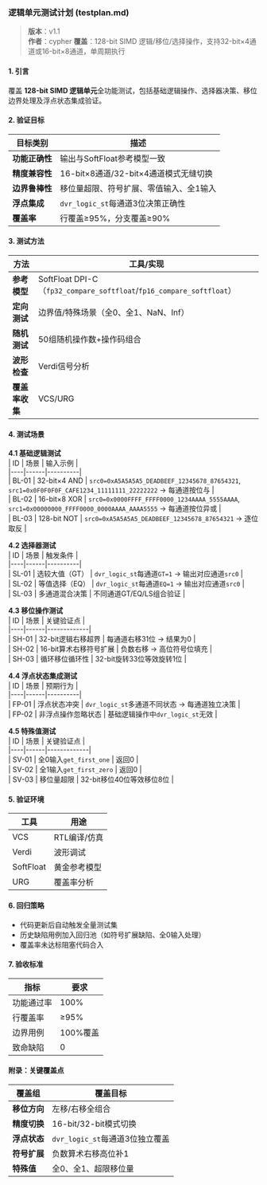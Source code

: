 ###  逻辑单元测试计划 (testplan.md)  

> **版本**：v1.1  
> **作者**：cypher 
> **覆盖**：128-bit SIMD 逻辑/移位/选择操作，支持32-bit×4通道或16-bit×8通道，单周期执行  

#### 1. 引言  
覆盖 **128-bit SIMD 逻辑单元**全功能测试，包括基础逻辑操作、选择器决策、移位边界处理及浮点状态集成验证。  

#### 2. 验证目标  
| 目标类别 | 描述 |  
|----------|------|  
| **功能正确性** | 输出与SoftFloat参考模型一致 |  
| **精度兼容性** | 16-bit×8通道/32-bit×4通道模式无缝切换 |  
| **边界鲁棒性** | 移位量超限、符号扩展、零值输入、全1输入 |  
| **浮点集成** | `dvr_logic_st`每通道3位决策正确性 |  
| **覆盖率** | 行覆盖≥95%，分支覆盖≥90% |  

#### 3. 测试方法  
| 方法 | 工具/实现 |  
|------|------------|  
| **参考模型** | SoftFloat DPI-C（`fp32_compare_softfloat`/`fp16_compare_softfloat`） |  
| **定向测试** | 边界值/特殊场景（全0、全1、NaN、Inf） |  
| **随机测试** | 50组随机操作数+操作码组合 |  
| **波形检查** | Verdi信号分析 |  
| **覆盖率收集** | VCS/URG |  

#### 4. 测试场景  
**4.1 基础逻辑测试**  
| ID | 场景 | 输入示例 |  
|----|------|----------|  
| BL-01 | 32-bit×4 AND | `src0=0xA5A5A5A5_DEADBEEF_12345678_87654321`, `src1=0x0F0F0F0F_CAFE1234_11111111_22222222` → 每通道按位与 |  
| BL-02 | 16-bit×8 XOR | `src0=0x0000FFFF_FFFF0000_1234AAAA_5555AAAA`, `src1=0x00000000_FFFF0000_0000AAAA_AAAA5555` → 每通道按位异或 |  
| BL-03 | 128-bit NOT | `src0=0xA5A5A5A5_DEADBEEF_12345678_87654321` → 逐位取反 |  

**4.2 选择器测试**  
| ID | 场景 | 触发条件 |  
|----|------|----------|  
| SL-01 | 选较大值（GT） | `dvr_logic_st`每通道`GT=1` → 输出对应通道`src0` |  
| SL-02 | 等值选择（EQ） | `dvr_logic_st`每通道`EQ=1` → 输出对应通道`src0` |  
| SL-03 | 多通道混合决策 | 不同通道GT/EQ/LS组合验证 |  

**4.3 移位操作测试**  
| ID | 场景 | 关键验证点 |  
|----|------|-------------|  
| SH-01 | 32-bit逻辑右移超界 | 每通道右移31位 → 结果为0 |  
| SH-02 | 16-bit算术右移符号扩展 | 负数右移 → 高位符号位填充 |  
| SH-03 | 循环移位循环性 | 32-bit旋转33位等效旋转1位 |  

**4.4 浮点状态集成测试**  
| ID | 场景 | 预期行为 |  
|----|------|----------|  
| FP-01 | 浮点状态冲突 | `dvr_logic_st`多通道不同状态 → 每通道独立决策 |  
| FP-02 | 非浮点操作忽略状态 | 基础逻辑操作中`dvr_logic_st`无效 |  

**4.5 特殊值测试**  
| ID | 场景 | 关键验证点 |  
|----|------|-------------|  
| SV-01 | 全0输入`get_first_one` | 返回0 |  
| SV-02 | 全1输入`get_first_zero` | 返回0 |  
| SV-03 | 移位量超限 | 32-bit移位40位等效移位8位 |  

#### 5. 验证环境  
| 工具 | 用途 |  
|------|------|  
| VCS | RTL编译/仿真 |  
| Verdi | 波形调试 |  
| SoftFloat | 黄金参考模型 |  
| URG | 覆盖率分析 |  

#### 6. 回归策略  
- 代码更新后自动触发全量测试集  
- 历史缺陷用例加入回归池（如符号扩展缺陷、全0输入处理）  
- 覆盖率未达标阻塞代码合入  

#### 7. 验收标准  
| 指标 | 要求 |  
|------|------|  
| 功能通过率 | 100% |  
| 行覆盖率 | ≥95% |  
| 边界用例 | 100%覆盖 |  
| 致命缺陷 | 0 |  

#### 附录：关键覆盖点  
| 覆盖组 | 覆盖目标 |  
|--------|----------|  
| **移位方向** | 左移/右移全组合 |  
| **精度切换** | 16-bit/32-bit模式切换 |  
| **浮点状态** | `dvr_logic_st`每通道3位独立覆盖 |  
| **符号扩展** | 负数算术右移高位补1 |  
| **特殊值** | 全0、全1、超限移位量 |  

